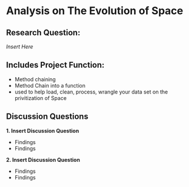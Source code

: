 # Analysis on The Evolution of Space
## Research Question: 
*Insert Here*

## Includes Project Function:
- Method chaining
- Method Chain into a function 
- used to help load, clean, process, wrangle your data set on the privitization of Space

## Discussion Questions
**1. Insert Discussion Question**
- Findings
- Findings

**2. Insert Discussion Question**
- Findings
- Findings
